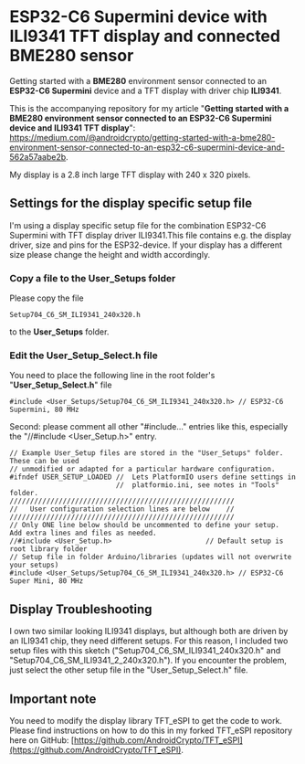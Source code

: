 # ESP32-C6 Supermini device with ILI9341 TFT display and connected BME280 sensor
 Getting started with a **BME280** environment sensor connected to an **ESP32-C6 Supermini** device and a TFT display with driver chip **ILI9341**.

This is the accompanying repository for my article "**Getting started with a BME280 environment sensor connected to an ESP32-C6 Supermini device and ILI9341 TFT display**": https://medium.com/@androidcrypto/getting-started-with-a-bme280-environment-sensor-connected-to-an-esp32-c6-supermini-device-and-562a57aabe2b.

My display is a 2.8 inch large TFT display with 240 x 320 pixels.

## Settings for the display specific setup file

I'm using a display specific setup file for the combination ESP32-C6 Supermini with TFT display driver ILI9341.This file contains e.g. the display driver, size and pins for the ESP32-device. If your display has a different size please change the height and width accordingly. 

### Copy a file to the User_Setups folder

Please copy the file

    Setup704_C6_SM_ILI9341_240x320.h

to the **User_Setups** folder.

### Edit the User_Setup_Select.h file

You need to place the following line in the root folder's "**User_Setup_Select.h**" file

    #include <User_Setups/Setup704_C6_SM_ILI9341_240x320.h> // ESP32-C6 Supermini, 80 MHz

Second: please comment all other "#include..." entries like this, especially the "//#include <User_Setup.h>" entry.

````
// Example User_Setup files are stored in the "User_Setups" folder. These can be used
// unmodified or adapted for a particular hardware configuration.
#ifndef USER_SETUP_LOADED //  Lets PlatformIO users define settings in
                          //  platformio.ini, see notes in "Tools" folder.
///////////////////////////////////////////////////////
//   User configuration selection lines are below    //
///////////////////////////////////////////////////////
// Only ONE line below should be uncommented to define your setup.  Add extra lines and files as needed.
//#include <User_Setup.h>                       // Default setup is root library folder
// Setup file in folder Arduino/libraries (updates will not overwrite your setups)
#include <User_Setups/Setup704_C6_SM_ILI9341_240x320.h> // ESP32-C6 Super Mini, 80 MHz
````

## Display Troubleshooting

I own two similar looking ILI9341 displays, but although both are driven by an ILI9341 chip, they need different setups. For this reason, I included two setup files with this sketch ("Setup704_C6_SM_ILI9341_240x320.h" and "Setup704_C6_SM_ILI9341_2_240x320.h"). If you encounter the problem, just select the other setup file in the "User_Setup_Select.h" file.

## Important note

You need to modify the display library TFT_eSPI to get the code to work. Please find instructions on how to do this in my forked TFT_eSPI repository here on GitHub: [https://github.com/AndroidCrypto/TFT_eSPI](https://github.com/AndroidCrypto/TFT_eSPI).
